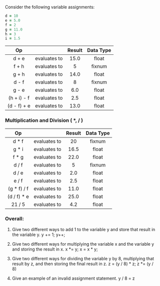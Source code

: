 
Consider the following variable assignments:
```ruby
d = 10
e = 5.0
f = 2
g = 11.0
h = 3
i = 1.5
```

| Op |   | Result | Data Type |
|:---: |:---:| :---: | :---: |
| d + e | evaluates to | 15.0  | float  |
| f + h | evaluates to | 5 | fixnum |
| g + h | evaluates to | 14.0 | float |
| d - f | evaluates to | 8 | fixnum |
| g - e | evaluates to | 6.0 | float |
| (h + i) - f | evaluates to | 2.5 | float |
| (d - f) + e | evaluates to |  13.0 | float  |



### Multiplication and Division ( *, / )  

| Op |   | Result | Data Type |
|:---: |:---:| :---: | :---: |
| d * f | evaluates to | 20 | fixnum |
| g * i | evaluates to | 16.5 | float |
| f * g | evaluates to | 22.0 | float |
| d / f | evaluates to | 5 | fixnum |
| d / e | evaluates to | 2.0 | float |
| e / f | evaluates to | 2.5 | float |
| (g * f) / f | evaluates to | 11.0 | float |
| (d / f) * e | evaluates to | 25.0 | float |
| 21 / 5 | evaluates to | 4.2 | float |


### Overall:
1.  Give two different ways to add 1 to the variable y and store that result in the variable y.
y += 1;
y++;

2. Give two different ways for multiplying the variable x and the variable y and storing the result in x.
x *= y;
x = x * y;

3. Give two different ways for dividing the variable y by 8, multiplying that result by z, and then storing the final result in z.
z = (y / 8) * z;
z *= (y / 8)

4. Give an example of an invalid assignment statement.
y / 8 = z
